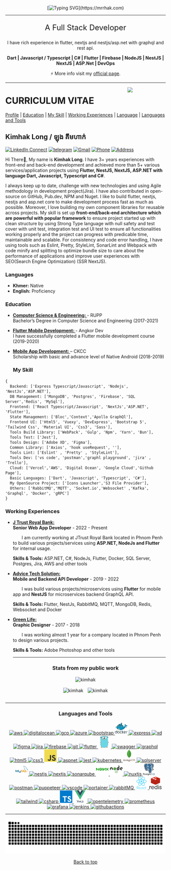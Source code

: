 <div align="center">

[![Typing SVG](https://readme-typing-svg.herokuapp.com?font=Source+Code+Pro&size=28&duration=3000&pause=1000&center=true&vCenter=true&width=400&height=32&lines=Hi+👋,+I'm+Kimhak;Welcome+to+my+Profile!)](https://mrrhak.com)
</div>

---
<p align="center" style="font-size: 24px;">A Full Stack Developer</p>
<p align="center">I have rich experience in flutter, nextjs and nestjs/asp.net with graphql and rest api.</p>

<p align="center">
<strong>Dart | Javascript / Typescript | C# | Flutter | Firebase | NodeJS | NestJS | NextJS | ASP.Net | DevOps</strong>
</p>
<p align="center">
⚡ More info visit my <a href="https://mrrhak.com">official page</a>.
</p>

---

<a target="_blank" href="https://github.com/sinakit"><img width="120" align="right" src="https://avatars.githubusercontent.com/u/42771980"></a>

# CURRICULUM VITAE

[Profile](#) | [Education](#education) | [My Skill](#my-skill) | [Working Experiences](#working-experiences) | [Language](#languages) | [Languages and Tools](#languages-and-tools)

## Kimhak Long / ​​ឡុង គីមហាក់

[![LinkedIn Connect](https://img.shields.io/badge/%20-Connect-black?color=14171A&labelColor=212121&logo=linkedin&logoColor=ffcc80)](https://www.linkedin.com/in/kimhak-long-370818295/)
[![telegram](https://img.shields.io/badge/Telegram-Chat-black?color=14171A&labelColor=blue&logoColor=ffffff)](https://t.me/mrrhak)
[![Gmail](https://img.shields.io/badge/%20-longkimhak.kh@gmail.com-black?color=14171A&labelColor=ef5350&logo=gmail&logoColor=ffffff)](mailto:longkimhak.kh@gmail.com?subject=From%20GitHub&body=Hi,%20there.%20Found%20you%20from%20GitHub.)
[![Phone](https://img.shields.io/badge/Phone-+855_964737363-black?color=14171A&labelColor=blue&logoColor=ffffff)](tel:855964737363)
[![Address](https://img.shields.io/badge/Address-105K,_Kbal_Domrey,_Kakab,_Porsenchey,_Phnom_Penh-black?color=14171A&labelColor=ffcc80&logoColor=ffffff)](https://goo.gl/maps/dQP7hmfbc8xXgzSQA)

Hi There👋, My name is <b>Kimhak Long</b>. I have 3+ years experiences with front-end and back-end development and achieved more than 5+ various services/application projects using <b>Flutter, NestJS, NextJS, ASP.NET with language Dart, Javascript, Typescript and C#</b>.

I always keep up to date, challenge with new technologies and using Agile methodology in development project(Jira). I have also contributed in open-source on GitHub, Pub.dev, NPM and Nuget. I like to build flutter, nextjs, nestjs and asp.net core to make development process fast as much as possible. Moreover, I love building my own component libraries for reusable across projects. My skill is set up <b>front-end/back-end architecture which are powerful with popular framework</b> to ensure project started up with clean structure by using Strong Type language with null safety and test cover with unit test, integration test and UI test to ensure all functionalities working properly and the project can progress with predicable time, maintainable and scalable. For consistency and code error handling, I have using tools such as Eslint, Pretty, StyleLint, SonarLint and Webpack with code minify and splitting to optimize bundle size to care about the performance of applications and improve user experiences with SEO(Search Engine Optimization) (SSR NextJS).

### Languages

- <b>Khmer:</b> Native
- <b>English:</b> Proficiency

### Education

- <b><a href="https://rupp.edu.kh" target="_blank" > Computer Science & Engineering:
  </a> </b> - RUPP<br>
  Bachelor’s Degree in Computer Science and Engineering (2017-2021)

- <b><a href="https://www.angkordev.com" target="_blank" > Flutter Mobile Development:
  </a> </b> - Angkor Dev<br>
  I have successfully completed a Flutter mobile development course (2019-2020)

- <b><a href="https://www.ckcc.edu.kh" target="_blank" > Mobile App Development:
  </a> </b> – CKCC<br>
  Scholarship with basic and advance level of Native Android (2018-2019)

  ### My Skill

```tsx
{
  Backend: ['Express Typescript/Javascript', 'Nodejs', 'NestJs','ASP.NET'],
  DB Management: ['MongoDB', 'Postgres', 'Firebase', 'SQL Server','Redis', 'MySql'],
  Frontend: ['React Typescript/Javascript', 'NextJs','ASP.NET', 'Flutter'],
  State Management: ['Bloc','Context','Apollo GraphQl'],
  Frontend UI: ['Html5', 'Vuexy', 'DevExpress', 'Bootstrap 5', 'Tailwind Css', 'Material UI', 'Css3', 'Sass'],
  Tools Build Library: ['WebPack', 'Gulp', 'Npm', 'Yarn', 'Bun'],
  Tools Test: ['Jest'],
  Tools Design: ['Adobe XD', 'Figma'],
  Common Library: ['Axios', 'hook useRequest', ''],
  Tools Lint: ['Eslint' , 'Pretty' , 'StyleLint'],
  Tools Dev: ['vs code', 'postman','graphl playground', 'jira' , 'Trello'],
  Cloud: ['Vercel','AWS', 'Digital Ocean', 'Google Cloud','Github Page'],
  Basic Languages: ['Dart', 'Javascript', 'Typescript', 'C#'],
  My OpenSource Project: ['Icons Launcher','S3 File Provider'],
  Others: ['RabbitMQ','MQTT', 'Socket.io','Websocket' ,'Kafka', 'Graphql', 'Docker', 'gRPC']
}
```

### Working Experiences

- <b> <a target="_blank" href="https://jtrustroyal.com/" target="_blank" > J Trust Royal Bank:
  </a></b> <br>
  <b>Senior Web App Developer</b> - 2022 - Present

  &nbsp;&nbsp;&nbsp;&nbsp;&nbsp;&nbsp;&nbsp;I am currently working at JTrust Royal Bank located in Phnom Penh to build various projects/services using <b>ASP.NET, NodeJs and Flutter</b> for internal usage.
  
  <b>Skills & Tools:</b> ASP.NET, C#, NodeJs, Flutter, Docker, SQL Server, Postgres, Jira, AWS and other tools

- <b> <a target="_blank" href="#" target="_blank" > Advice Tech Solution:
  </a></b> <br>
  <b>Mobile and Backend API Developer</b> - 2019 - 2022

  &nbsp;&nbsp;&nbsp;&nbsp;&nbsp;&nbsp;&nbsp;I was build various projects/microservices using <b>Flutter</b> for mobile app and <b>NestJS</b> for microservices backend GraphQL API.
  
  <b>Skills & Tools: </b>Flutter, NestJs, RabbitMQ, MQTT, MongoDB, Redis, Websocket and Docker
  
- <b> <a target="_blank" href="#" target="_blank" > Green Life:
  </a></b> <br>
  <b>Graphic Designer</b> - 2017 - 2018

  &nbsp;&nbsp;&nbsp;&nbsp;&nbsp;&nbsp;&nbsp;I was working almost 1 year for a company located in Phnom Penh to design various projects.
  
  <b>Skills & Tools:</b> Adobe Photoshop and other tools

  ---


<h3 align="center">Stats from my public work</h3>
<div align="center">
  <img align="center" src="https://github-readme-streak-stats.herokuapp.com/?user=kimhak-jtrb&theme=tokyonight" alt="kimhak" />
</div>
<br>
<div align="center">
<img align="center" src="https://github-readme-stats.vercel.app/api/top-langs?username=kimhak-jtrb&show_icons=true&locale=en&layout=compact&theme=tokyonight" alt="kimhak" height=195 style="margin-right: 10px; margin-bottom: 16px;"/>
<img align="center" src="https://github-readme-stats.vercel.app/api?username=kimhak-jtrb&show_icons=true&locale=en&theme=tokyonight" alt="kimhak" style="margin-bottom: 16px;"/>
</div>



<hr>
<div align="center">

### Languages and Tools
</div>
<p align="center"> <a href="https://aws.amazon.com" target="_blank" rel="noreferrer"> <img src="https://cdn.jsdelivr.net/gh/devicons/devicon@latest/icons/amazonwebservices/amazonwebservices-plain-wordmark.svg" alt="aws" width="40" height="40"/> </a> <a href="https://www.digitalocean.com/" target="_blank" rel="noreferrer"> <img src="https://cdn.jsdelivr.net/gh/devicons/devicon@latest/icons/digitalocean/digitalocean-original-wordmark.svg" alt="digitalocean" width="40" height="40"/> </a> <a href="https://cloud.google.com" target="_blank" rel="noreferrer"> <img src="https://www.vectorlogo.zone/logos/google_cloud/google_cloud-icon.svg" alt="gcp" width="40" height="40"/> </a> <a href="https://azure.microsoft.com/" target="_blank" rel="noreferrer"> <img src="https://cdn.jsdelivr.net/gh/devicons/devicon@latest/icons/azure/azure-original.svg" alt="azure" width="40" height="40"/> </a> <a href="https://getbootstrap.com" target="_blank" rel="noreferrer"> <img src="https://cdn.jsdelivr.net/gh/devicons/devicon@latest/icons/bootstrap/bootstrap-original.svg" alt="bootstrap" width="40" height="40"/> </a> <a href="https://www.docker.com/" target="_blank" rel="noreferrer"> <img src="https://raw.githubusercontent.com/devicons/devicon/master/icons/docker/docker-original-wordmark.svg" alt="docker" width="40" height="40"/> </a> <a href="https://expressjs.com" target="_blank" rel="noreferrer"> <img src="https://cdn.jsdelivr.net/gh/devicons/devicon@latest/icons/express/express-original.svg" alt="express" width="40" height="40"/> </a> <a href="https://helpx.adobe.com/xd/get-started.html" target="_blank" rel="noreferrer"> <img src="https://cdn.jsdelivr.net/gh/devicons/devicon@latest/icons/xd/xd-original.svg" alt="xd" width="40" height="40"/> </a> <a href="https://www.figma.com/" target="_blank" rel="noreferrer"> <img src="https://www.vectorlogo.zone/logos/figma/figma-icon.svg" alt="figma" width="40" height="40"/> </a> <a href="https://www.atlassian.com/software/jira" target="_blank" rel="noreferrer"> <img src="https://cdn.jsdelivr.net/gh/devicons/devicon@latest/icons/jira/jira-original.svg" alt="jira" width="40" height="40"/> </a> <a href="https://firebase.google.com/" target="_blank" rel="noreferrer"> <img src="https://www.vectorlogo.zone/logos/firebase/firebase-icon.svg" alt="firebase" width="40" height="40"/> </a>  <a href="https://git-scm.com/" target="_blank" rel="noreferrer"> <img src="https://www.vectorlogo.zone/logos/git-scm/git-scm-icon.svg" alt="git" width="40" height="40"/> </a> <a href="https://flutter.dev/" target="_blank" rel="noreferrer"> <img src="https://cdn.jsdelivr.net/gh/devicons/devicon@latest/icons/flutter/flutter-original.svg" alt="flutter" width="40" height="40"/> </a> <a href="https://golang.org" target="_blank" rel="noreferrer"> <img src="https://raw.githubusercontent.com/devicons/devicon/master/icons/go/go-original.svg" alt="go" width="40" height="40"/> </a> <a href="https://swagger.io/" target="_blank" rel="noreferrer"> <img src="https://cdn.jsdelivr.net/gh/devicons/devicon@latest/icons/swagger/swagger-original.svg" alt="swagger" width="40" height="40"/> </a>  <a href="https://graphql.org" target="_blank" rel="noreferrer"> <img src="https://www.vectorlogo.zone/logos/graphql/graphql-icon.svg" alt="graphql" width="40" height="40"/> </a> <a href="https://developer.mozilla.org/en-US/docs/Web/HTML" target="_blank" rel="noreferrer"> <img src="https://cdn.jsdelivr.net/gh/devicons/devicon@latest/icons/html5/html5-original.svg" alt="html5" width="40" height="40"/> </a> <a href="https://developer.mozilla.org/en-US/docs/Web/CSS" target="_blank" rel="noreferrer"> <img src="https://cdn.jsdelivr.net/gh/devicons/devicon@latest/icons/css3/css3-original.svg" alt="css3" width="40" height="40"/> </a> <a href="https://developer.mozilla.org/en-US/docs/Web/JavaScript" target="_blank" rel="noreferrer"> <img src="https://raw.githubusercontent.com/devicons/devicon/master/icons/javascript/javascript-original.svg" alt="javascript" width="40" height="40"/> </a> <a href="https://dotnet.microsoft.com/en-us/apps/aspnet" target="_blank" rel="noreferrer"> <img src="https://cdn.jsdelivr.net/gh/devicons/devicon@latest/icons/dotnetcore/dotnetcore-original.svg" alt="aspnet" width="40" height="40"/> </a> <a href="https://jestjs.io" target="_blank" rel="noreferrer"> <img src="https://www.vectorlogo.zone/logos/jestjsio/jestjsio-icon.svg" alt="jest" width="40" height="40"/> </a> <a href="https://kubernetes.io" target="_blank" rel="noreferrer"> <img src="https://www.vectorlogo.zone/logos/kubernetes/kubernetes-icon.svg" alt="kubernetes" width="40" height="40"/> </a> <a href="https://www.mongodb.com/" target="_blank" rel="noreferrer"> <img src="https://raw.githubusercontent.com/devicons/devicon/master/icons/mongodb/mongodb-original-wordmark.svg" alt="mongodb" width="40" height="40"/> </a> <a href="https://www.microsoft.com/en-us/sql-server/" target="_blank" rel="noreferrer"> <img src="https://cdn.jsdelivr.net/gh/devicons/devicon@latest/icons/microsoftsqlserver/microsoftsqlserver-original-wordmark.svg" alt="sqlserver" width="40" height="40"/> </a> <a href="https://www.mysql.com/" target="_blank" rel="noreferrer"> <img src="https://raw.githubusercontent.com/devicons/devicon/master/icons/mysql/mysql-original-wordmark.svg" alt="mysql" width="40" height="40"/> </a> <a href="https://nestjs.com/" target="_blank" rel="noreferrer"> <img src="https://cdn.jsdelivr.net/gh/devicons/devicon@latest/icons/nestjs/nestjs-original.svg" alt="nestjs" width="40" height="40"/> </a> <a href="https://nextjs.org/" target="_blank" rel="noreferrer"> <img src="https://cdn.jsdelivr.net/gh/devicons/devicon@latest/icons/nextjs/nextjs-original.svg" alt="nextjs" width="40" height="40"/> </a> <a href="https://www.sonarsource.com/products/sonarqube/" target="_blank" rel="noreferrer"> <img src="https://cdn.jsdelivr.net/gh/devicons/devicon@latest/icons/sonarqube/sonarqube-plain-wordmark.svg" alt="sonarqube" width="40" height="40"/> </a> <a href="https://www.nginx.com" target="_blank" rel="noreferrer"> <img src="https://raw.githubusercontent.com/devicons/devicon/master/icons/nginx/nginx-original.svg" alt="nginx" width="40" height="40"/> </a> <a href="https://nodejs.org" target="_blank" rel="noreferrer"> <img src="https://raw.githubusercontent.com/devicons/devicon/master/icons/nodejs/nodejs-original-wordmark.svg" alt="nodejs" width="40" height="40"/> </a> <a href="https://nuxtjs.org/" target="_blank" rel="noreferrer"> <img src="https://www.vectorlogo.zone/logos/nuxtjs/nuxtjs-icon.svg" alt="nuxtjs" width="40" height="40"/> </a> <a href="https://www.postgresql.org" target="_blank" rel="noreferrer"> <img src="https://raw.githubusercontent.com/devicons/devicon/master/icons/postgresql/postgresql-original-wordmark.svg" alt="postgresql" width="40" height="40"/> </a> <a href="https://postman.com" target="_blank" rel="noreferrer"> <img src="https://www.vectorlogo.zone/logos/getpostman/getpostman-icon.svg" alt="postman" width="40" height="40"/> </a> <a href="https://github.com/puppeteer/puppeteer" target="_blank" rel="noreferrer"> <img src="https://www.vectorlogo.zone/logos/pptrdev/pptrdev-official.svg" alt="puppeteer" width="40" height="40"/> </a> <a href="https://code.visualstudio.com/" target="_blank" rel="noreferrer"> <img src="https://cdn.jsdelivr.net/gh/devicons/devicon@latest/icons/vscode/vscode-original.svg" alt="vscode" width="40" height="40"/> </a> <a href="https://www.portainer.io/" target="_blank" rel="noreferrer"> <img src="https://cdn.jsdelivr.net/gh/devicons/devicon@latest/icons/portainer/portainer-original.svg" alt="portainer" width="40" height="40"/> </a> <a href="https://www.rabbitmq.com" target="_blank" rel="noreferrer"> <img src="https://www.vectorlogo.zone/logos/rabbitmq/rabbitmq-icon.svg" alt="rabbitMQ" width="40" height="40"/> </a> <a href="https://reactjs.org/" target="_blank" rel="noreferrer"> <img src="https://raw.githubusercontent.com/devicons/devicon/master/icons/react/react-original-wordmark.svg" alt="react" width="40" height="40"/> </a> <a href="https://redis.io" target="_blank" rel="noreferrer"> <img src="https://raw.githubusercontent.com/devicons/devicon/master/icons/redis/redis-original-wordmark.svg" alt="redis" width="40" height="40"/> </a> <a href="https://tailwindcss.com/" target="_blank" rel="noreferrer"> <img src="https://www.vectorlogo.zone/logos/tailwindcss/tailwindcss-icon.svg" alt="tailwind" width="40" height="40"/> </a> <a href="https://learn.microsoft.com/en-us/dotnet/csharp/" target="_blank" rel="noreferrer"> <img src="https://cdn.jsdelivr.net/gh/devicons/devicon@latest/icons/csharp/csharp-plain.svg" alt="csharp" width="40" height="40"/> </a>  <a href="https://www.typescriptlang.org/" target="_blank" rel="noreferrer"> <img src="https://raw.githubusercontent.com/devicons/devicon/master/icons/typescript/typescript-original.svg" alt="typescript" width="40" height="40"/> </a> <a href="https://vuejs.org/" target="_blank" rel="noreferrer"> <img src="https://raw.githubusercontent.com/devicons/devicon/master/icons/vuejs/vuejs-original-wordmark.svg" alt="vuejs" width="40" height="40"/> </a> 
<a href="https://opentelemetry.io/" target="_blank" rel="noreferrer"> <img src="https://cdn.jsdelivr.net/gh/devicons/devicon@latest/icons/opentelemetry/opentelemetry-original.svg"" alt="opentelemetry" width="40" height="40"/> </a> <a href="https://prometheus.io/" target="_blank" rel="noreferrer"> <img src="https://cdn.jsdelivr.net/gh/devicons/devicon@latest/icons/prometheus/prometheus-original.svg" alt="prometheus" width="40" height="40"/> </a> <a href="https://grafana.com/" target="_blank" rel="noreferrer"> <img src="https://cdn.jsdelivr.net/gh/devicons/devicon@latest/icons/grafana/grafana-original.svg" alt="grafana" width="40" height="40"/> </a> <a href="https://www.jenkins.io/" target="_blank" rel="noreferrer"> <img src="https://cdn.jsdelivr.net/gh/devicons/devicon@latest/icons/jenkins/jenkins-original.svg" alt="jenkins" width="40" height="40"/> </a> <a href="https://github.com/features/actions" target="_blank" rel="noreferrer"> <img src="https://cdn.jsdelivr.net/gh/devicons/devicon@latest/icons/githubactions/githubactions-original.svg" alt="githubactions" width="40" height="40"/> </a> </p>
<hr>
<!-- By https://github.com/marketplace/actions/generate-snake-game-from-github-contribution-grid -->

<picture>
  <source media="(prefers-color-scheme: dark)" srcset="https://raw.githubusercontent.com/kimhak-jtrb/kimhak-jtrb/output/github-contribution-grid-snake-dark.svg">
  <source media="(prefers-color-scheme: light)" srcset="https://raw.githubusercontent.com/kimhak-jtrb/kimhak-jtrb/output/github-contribution-grid-snake.svg">
  <img alt="github contribution grid snake animation" src="https://raw.githubusercontent.com/kimhak-jtrb/kimhak-jtrb/output/github-contribution-grid-snake.svg">
</picture>

<div align="center">

[Back to top](#hi-kimhak)
</div>

